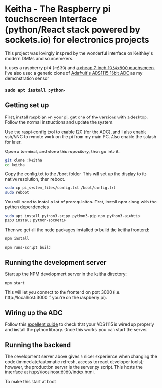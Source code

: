 # Keitha - The Raspberry pi touchscreen interface (python/React stack powered by sockets.io) for electronics projects

This project was lovingly inspired by the wonderful interface on
Keithley's modern DMMs and sourcemeters.

It uses a raspberry pi 4 (~£30) and [a cheap 7-inch 1024x600
touchscreen](https://amzn.to/2I995Gk). I've also used a generic clone
of [Adafruit's ADS1115 16bit ADC](https://amzn.to/34WOzBM) as my
demonstration sensor.

### `sudo apt install python-`

## Getting set up

First, install raspbian on your pi, get one of the versions with a
desktop. Follow the normal instructions and update the system.

Use the raspi-config tool to enable I2C (for the ADC), and I also
enable ssh/VNC to remote work on the pi from my main PC. Also enable
the splash for later.

Open a terminal, and clone this repository, then go into it.

```sh
git clone :keitha
cd keitha
```

Copy the config.txt to the /boot folder. This will set up the display
to its native resolution, then reboot.

```sh
sudo cp pi_system_files/config.txt /boot/config.txt
sudo reboot
```

You will need to install a lot of prerequisites. First, install npm
along with the python dependencies.

```sh
sudo apt install python3-scipy python3-pip npm python3-aiohttp
pip3 install python-socketio
```

Then we get all the node packages installed to build the keitha frontend:

```sh
npm install
```

```sh
npm runs-script build
```

## Running the development server

Start up the NPM development server in the keitha directory:

```sh
npm start
```

This will let you connect to the frontend on port 3000
(i.e. http://localhost:3000 if you're on the raspberry pi).


## Wiring up the ADC

Follow this [excellent
guide](https://learn.adafruit.com/raspberry-pi-analog-to-digital-converters/ads1015-slash-ads1115)
to check that your ADS1115 is wired up properly and install the python
library.  Once this works, you can start the
server.


## Running the backend

The development server above gives a nicer experience when changing
the code (immediate/automatic refresh, access to react developer
tools); however, the production server is the server.py script. This
hosts the interface at http://localhost:8080/index.html.

To make this start at boot
